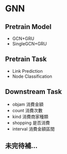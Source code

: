 # GNN

## Pretrain Model
- GCN+GRU
- SingleGCN+GRU


## Pretrain Task
- Link Prediction
- Node Classification

## Downstream Task
- objam  消費金額
- count  消費次數
- kind  消費商家種類
- shopping  是否消費
- interval  消費金額區間

## 未完待補...
